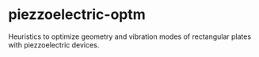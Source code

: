 # piezzoelectric-optm
Heuristics to optimize geometry and vibration modes of rectangular plates with piezzoelectric devices. 
